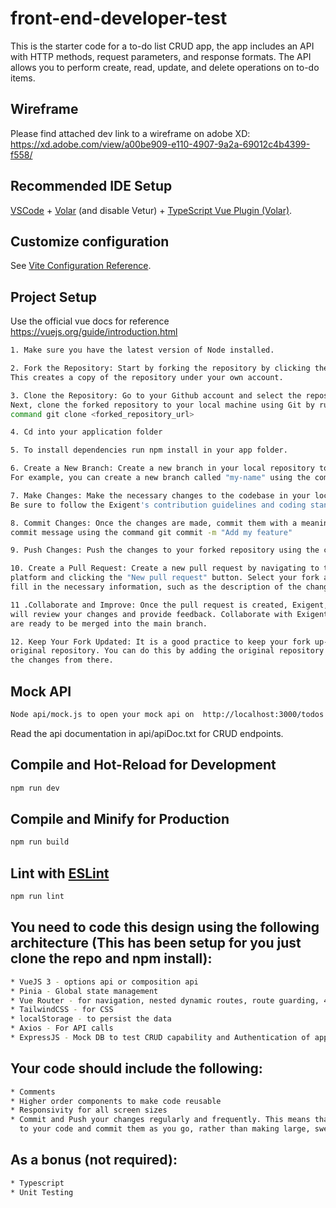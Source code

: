 # front-end-developer-test

This is the starter code for a to-do list CRUD app, the app includes an API with HTTP methods, request parameters, and response formats. The API allows you to perform create, read, update, and delete operations on to-do items.

## Wireframe

Please find attached dev link to a wireframe on adobe XD: https://xd.adobe.com/view/a00be909-e110-4907-9a2a-69012c4b4399-f558/

## Recommended IDE Setup

[VSCode](https://code.visualstudio.com/) + [Volar](https://marketplace.visualstudio.com/items?itemName=Vue.volar) (and disable Vetur) + [TypeScript Vue Plugin (Volar)](https://marketplace.visualstudio.com/items?itemName=Vue.vscode-typescript-vue-plugin).

## Customize configuration

See [Vite Configuration Reference](https://vitejs.dev/config/).

## Project Setup

Use the official vue docs for reference https://vuejs.org/guide/introduction.html

```sh
1. Make sure you have the latest version of Node installed.
```
```sh
2. Fork the Repository: Start by forking the repository by clicking the "Fork" button. 
This creates a copy of the repository under your own account.
```
```sh
3. Clone the Repository: Go to your Github account and select the repository. 
Next, clone the forked repository to your local machine using Git by running the
command git clone <forked_repository_url>
```
```sh
4. Cd into your application folder
```
```sh
5. To install dependencies run npm install in your app folder.
```
```sh
6. Create a New Branch: Create a new branch in your local repository to work on the changes. 
For example, you can create a new branch called "my-name" using the command git checkout -b my-name
```
```sh
7. Make Changes: Make the necessary changes to the codebase in your local branch. 
Be sure to follow the Exigent's contribution guidelines and coding standards.
```
```sh
8. Commit Changes: Once the changes are made, commit them with a meaningful 
commit message using the command git commit -m "Add my feature"
```
```sh
9. Push Changes: Push the changes to your forked repository using the command git push origin my-name.
```
```sh
10. Create a Pull Request: Create a new pull request by navigating to the original repository on the hosting 
platform and clicking the "New pull request" button. Select your fork and branch from the dropdown menus and 
fill in the necessary information, such as the description of the changes and any related issues or pull requests.
```
```sh
11 .Collaborate and Improve: Once the pull request is created, Exigent, the maintainers of the original repository
will review your changes and provide feedback. Collaborate with Exigent to improve your changes until they
are ready to be merged into the main branch.
```
```sh
12. Keep Your Fork Updated: It is a good practice to keep your fork up-to-date with the changes made to the 
original repository. You can do this by adding the original repository as an upstream remote and pulling
the changes from there.
```
## Mock API
```sh
Node api/mock.js to open your mock api on  http://localhost:3000/todos
```
Read the api documentation in api/apiDoc.txt for CRUD endpoints.

## Compile and Hot-Reload for Development

```sh
npm run dev
```

## Compile and Minify for Production

```sh
npm run build
```

## Lint with [ESLint](https://eslint.org/)

```sh
npm run lint
```

## You need to code this design using the following architecture (This has been setup for you just clone the repo and npm install): 
```sh
* VueJS 3 - options api or composition api
* Pinia - Global state management
* Vue Router - for navigation, nested dynamic routes, route guarding, 404 page
* TailwindCSS - for CSS
* localStorage - to persist the data
* Axios - For API calls
* ExpressJS - Mock DB to test CRUD capability and Authentication of app
```
## Your code should include the following:
```sh
* Comments
* Higher order components to make code reusable
* Responsivity for all screen sizes
* Commit and Push your changes regularly and frequently. This means that you should make small,incremental changes
  to your code and commit them as you go, rather than making large, sweeping changes,and committing them all at once.
```
## As a bonus (not required):
```sh
* Typescript
* Unit Testing
```



